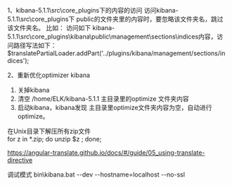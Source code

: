 1、kibana-5.1.1\src\core_plugins下的内容的访问
访问kibana-5.1.1\src\core_plugins下 public的文件夹里的内容时，要忽略该文件夹名，跳过该文件夹名。
比如：
访问如下 kibana-5.1.1\src\core_plugins\kibana\public\management\sections\indices内容，访问路径写法如下：
$translatePartialLoader.addPart('../plugins/kibana/management/sections/indices');
 
2、重新优化optimizer kibana
1) 关掉kibana
2) 清空 /home/ELK/kibana-5.1.1 主目录里的optimize 文件夹内容
3) 启动kibana，kibana发现 主目录里optimize文件夹内容为空，自动进行optimize。

在Unix目录下解压所有zip文件  
for z in *.zip; do unzip $z ; done;   

https://angular-translate.github.io/docs/#/guide/05_using-translate-directive

调试模式
bin\kibana.bat --dev --hostname=localhost --no-ssl